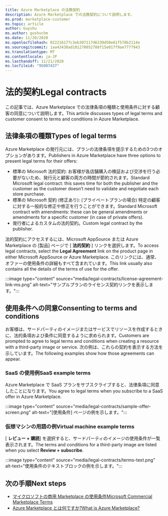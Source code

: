 ```yaml
---
title: Azure Marketplace の法務契約
description: Azure Marketplace での法務契約について説明します。
ms.prod: marketplace-customer
ms.topic: article
author: Guyshu
ms.author: gushuchm
ms.date: 11/20/2020
ms.openlocfilehash: 022216177c3eb307117d6339d50e61f578b2114e
ms.sourcegitcommit: 1aa43438ad181278052788f15e017f9ae7777943
ms.translationtype: MT
ms.contentlocale: ja-JP
ms.lasthandoff: 11/21/2020
ms.locfileid: "95007437"
---
```

# <a name="legal-contracts"></a><span data-ttu-id="8309b-103">法的契約</span><span class="sxs-lookup"><span data-stu-id="8309b-103">Legal contracts</span></span>

<span data-ttu-id="8309b-104">この記事では、Azure Marketplace での法律条項の種類と使用条件に対する顧客の同意について説明します。</span><span class="sxs-lookup"><span data-stu-id="8309b-104">This article discusses types of legal terms and customer consent to terms and conditions in Azure Marketplace.</span></span>

## <a name="types-of-legal-terms"></a><span data-ttu-id="8309b-105">法律条項の種類</span><span class="sxs-lookup"><span data-stu-id="8309b-105">Types of legal terms</span></span>

<span data-ttu-id="8309b-106">Azure Marketplace の発行元には、プランの法律条項を提示するための3つのオプションがあります。</span><span class="sxs-lookup"><span data-stu-id="8309b-106">Publishers in Azure Marketplace have three options to present legal terms for their offers:</span></span>

- <span data-ttu-id="8309b-107">標準の Microsoft 法的契約: お客様が各店舗購入の検証および交渉を行う必要がないため、発行元と顧客の両方の時間が節約されます。</span><span class="sxs-lookup"><span data-stu-id="8309b-107">Standard Microsoft legal contract: this saves time for both the publisher and the customer as the customer doesn’t need to validate and negotiate each store purchase.</span></span>
- <span data-ttu-id="8309b-108">標準の Microsoft 契約 (修正あり): (プライベートプランの場合) 特定の顧客に対する一般的な修正や修正を行うことができます。</span><span class="sxs-lookup"><span data-stu-id="8309b-108">Standard Microsoft contract with amendments: these can be general amendments or amendments for a specific customer (in case of private offers).</span></span>
- <span data-ttu-id="8309b-109">発行者によるカスタムの法的契約。</span><span class="sxs-lookup"><span data-stu-id="8309b-109">Custom legal contract by the publisher.</span></span>

<span data-ttu-id="8309b-110">法的契約にアクセスするには、Microsoft AppSource または Azure Marketplace の [製品] ページで [ **法的契約** ] リンクを選択します。</span><span class="sxs-lookup"><span data-stu-id="8309b-110">To access legal contracts, select the **Legal Agreement** link on the product page in either Microsoft AppSource or Azure Marketplace.</span></span> <span data-ttu-id="8309b-111">このリンクには、通常、オファーの使用条件の詳細もすべて含まれています。</span><span class="sxs-lookup"><span data-stu-id="8309b-111">This link usually also contains all the details of the terms of use for the offer.</span></span>

:::image type="content" source="media/legal-contracts/license-agreement-link-ms.png" alt-text="サンプルプランのライセンス契約リンクを表示します。":::

## <a name="consenting-to-terms-and-conditions"></a><span data-ttu-id="8309b-113">使用条件への同意</span><span class="sxs-lookup"><span data-stu-id="8309b-113">Consenting to terms and conditions</span></span>

<span data-ttu-id="8309b-114">お客様は、サードパーティのイメージまたはサービスでリソースを作成するときに、法的条項および条件に同意するように求められます。</span><span class="sxs-lookup"><span data-stu-id="8309b-114">Customers are prompted to agree to legal terms and conditions when creating a resource with a third-party image or service.</span></span> <span data-ttu-id="8309b-115">次の例は、これらの契約を表示する方法を示しています。</span><span class="sxs-lookup"><span data-stu-id="8309b-115">The following examples show how those agreements can appear.</span></span>

### <a name="saas-example-terms"></a><span data-ttu-id="8309b-116">SaaS の使用例</span><span class="sxs-lookup"><span data-stu-id="8309b-116">SaaS example terms</span></span>

<span data-ttu-id="8309b-117">Azure Marketplace で SaaS プランをサブスクライブすると、法律条項に同意したことになります。</span><span class="sxs-lookup"><span data-stu-id="8309b-117">You agree to legal terms when you subscribe to a SaaS offer in Azure Marketplace.</span></span>

:::image type="content" source="media/legal-contracts/sample-offer-screen.png" alt-text="[使用条件] ページの例を示します。":::

### <a name="virtual-machine-example-terms"></a><span data-ttu-id="8309b-119">仮想マシンの用語の例</span><span class="sxs-lookup"><span data-stu-id="8309b-119">Virtual machine example terms</span></span>

<span data-ttu-id="8309b-120">[ **レビュー + 購読**] を選択すると、サードパーティのイメージの使用条件が一覧表示されます。</span><span class="sxs-lookup"><span data-stu-id="8309b-120">The terms and conditions for a third-party image are listed when you select **Review + subscribe**.</span></span>

:::image type="content" source="media/legal-contracts/terms-text.png" alt-text="使用条件のテキストブロックの例を示します。":::

## <a name="next-steps"></a><span data-ttu-id="8309b-122">次の手順</span><span class="sxs-lookup"><span data-stu-id="8309b-122">Next steps</span></span>

- [<span data-ttu-id="8309b-123">マイクロソフトの商用 Marketplace の使用条件</span><span class="sxs-lookup"><span data-stu-id="8309b-123">Microsoft Commercial Marketplace Terms</span></span>](https://azure.microsoft.com/support/legal/marketplace-terms/)
- [<span data-ttu-id="8309b-124">Azure Marketplace とは何ですか?</span><span class="sxs-lookup"><span data-stu-id="8309b-124">What is Azure Marketplace?</span></span>](azure-marketplace-overview.md) 

